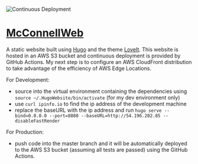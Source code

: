 ![Continuous Deployment](https://github.com/lmcconnell1665/McConnellWeb/workflows/Continuous%20Deployment/badge.svg)

# [McConnellWeb](http://mcconnellweb.com.s3-website-us-east-1.amazonaws.com)
A static website built using [Hugo](https://gohugo.io) and the theme [LoveIt](https://hugoloveit.com). This website is hosted in an AWS S3 bucket and continuous deployment is provided by GitHub Actions. My next step is to configure an AWS CloudFront distribution to take advantage of the efficiency of AWS Edge Locations.

For Development:
- source into the virtual environment containing the dependencies using  `source ~/.HugoWebsite/bin/activate` (for my dev environment only)
- use `curl ipinfo.io` to find the ip address of the development machine
- replace the baseURL with the ip address and run `hugo serve --bind=0.0.0.0 --port=8080 --baseURL=http://54.196.202.85 --disableFastRender`

For Production:
- push code into the master branch and it will be automatically deployed to the AWS S3 bucket (assuming all tests are passed) using the GitHub Actions.
